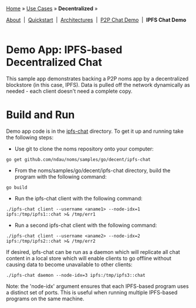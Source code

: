 [Home](../../README.md) » [Use Cases](../../README.md#use-cases) » **Decentralized** »

[About](about.md)&nbsp; | &nbsp;[Quickstart](quickstart.md)&nbsp; | &nbsp;[Architectures](architectures.md)&nbsp; | &nbsp;[P2P Chat Demo](demo-p2p-chat.md)&nbsp; | &nbsp;**IPFS Chat Demo**
<br><br>
# Demo App: IPFS-based Decentralized Chat

This sample app demonstrates backing a P2P noms app by a decentralized blockstore (in this case, IPFS). Data is pulled off the network dynamically as needed - each client doesn't need a complete copy.

# Build and Run

Demo app code is in the
[ipfs-chat](https://github.com/ndau/noms/tree/master/samples/go/decent/ipfs-chat/)
directory. To get it up and running take the following steps:

* Use git to clone the noms repository onto your computer:

```shell
go get github.com/ndau/noms/samples/go/decent/ipfs-chat
```

* From the noms/samples/go/decent/ipfs-chat directory, build the program with the following command:

```shell
go build
```

* Run the ipfs-chat client with the following command:

```shell
./ipfs-chat client --username <aname1> --node-idx=1 ipfs:/tmp/ipfs1::chat >& /tmp/err1
```

* Run a second ipfs-chat client with the following command:

```shell
./ipfs-chat client --username <aname2> --node-idx=2 ipfs:/tmp/ipfs2::chat >& /tmp/err2
```
  
If desired, ipfs-chat can be run as a daemon which will replicate all
chat content in a local store which will enable clients to go offline
without causing data to become unavailable to other clients:

```shell
./ipfs-chat daemon --node-idx=3 ipfs:/tmp/ipfs3::chat
```

Note: the 'node-idx' argument ensures that each IPFS-based program
uses a distinct set of ports. This is useful when running multiple
IPFS-based programs on the same machine.
